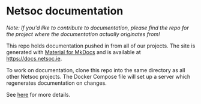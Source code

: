 # Netsoc documentation

_Note: If you'd like to contribute to documentation, please find the repo for the project where the documentation
actually originates from!_

This repo holds documentation pushed in from all of our projects. The site is generated with
[Material for MkDocs](https://squidfunk.github.io/mkdocs-material/) and is available at https://docs.netsoc.ie.

To work on documentation, clone this repo into the same directory as all other Netsoc projects. The Docker Compose file
will set up a server which regenerates documentation on changes.

See [here](https://docs.netsoc.ie/docs/) for more details.
